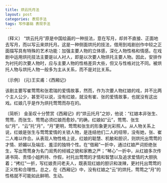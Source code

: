 ```yaml
---
title: 烘云托月法
layout: post
categories: 表现手法
tags: 写作基础 表现手法
---
```


〔释义〕 “烘云托月”原是中国绘画的一种技法，意在写月，却并不直接、正面地去写月，而以写云来烘托月。这是一种侧面烘托的技法，借用到戏剧创作中较之正面描写具有特殊的艺术功能：加强主要人物的立体感，深化人物性格和情感。在戏剧中运用烘托技法主要是以人衬人，即是以次要人物烘托主要人物。因此，安排作为衬托的次要人物时，应与主要人物的性格差异大些，但又与性格对比不同。被烘托人物与烘托人物一般多为主从关系，而不是对比关系。

〔示例〕 (元)王实甫：《西厢记》

该剧主要写崔莺莺和张君瑞的爱情故事，然而，作为次要人物红娘的戏，并不比两个主人公少，甚至可以说，没有红娘，就没有崔、张的爱情故事，也就没有这出戏。红娘几乎是作为烘托莺莺而存在的。

〔简析〕 金圣叹十分赞赏《西厢记》的“烘云托月”之妙，他说：“红娘本非张生、莺莺，而张生、莺莺必须红娘而愈妙。”的确，红娘如“云”，莺莺、张生似“月”，“云”托“月”，“月”更明，莺莺和张生的形象更光彩照人。从人物关系上说，红娘是张生与莺莺爱情的关锁人物，是连结他们二人的纽带，没有她，张、崔二人难以作合。从表现人物性格上说，红娘的聪慧、机敏和胆识，则烘托出莺莺的才情、娇媚以及端庄、羞涩的独特个性。在“借厢”一折中，通过红娘严词拒绝张生，写出莺莺身为名门闺秀的倾城之貌和家教之严；“琴心”一折中，从红娘多次传递书简、责怪小姐矜持、作假，衬托出莺莺的才情和智慧以及追求爱情的大胆执着；“拷红”一折，写红娘责问老夫人，既表现红娘的胆识和泼辣，更衬托出莺莺的正义性和合理性。总之，在《西厢记》中，没有红娘之“云”的烘托，莺莺之“月”的性格就不可能如此鲜明、生动。 